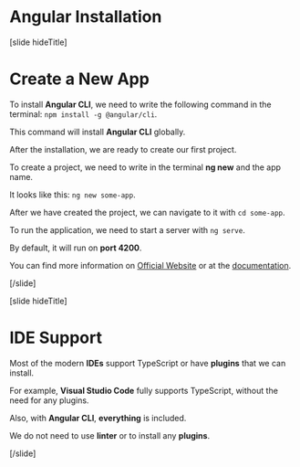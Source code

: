 # Angular Installation

[slide hideTitle]

# Create a New App

To install **Angular CLI**, we need to write the following command in the terminal: `npm install -g @angular/cli`.

This command will install **Angular CLI** globally.

After the installation, we are ready to create our first project.

To create a project, we need to write in the terminal **ng new** and the app name.

It looks like this: `ng new some-app`.

After we have created the project, we can navigate to it with `cd some-app`.

To run the application, we need to start a server with `ng serve`.

By default, it will run on **port 4200**.

You can find more information on [Official Website](https://angular.io/https://angular.io/) or at the [documentation](https://angular.io/docs).

[/slide]

[slide hideTitle]

# IDE Support

Most of the modern **IDEs** support TypeScript or have **plugins** that we can install.

For example, **Visual Studio Code** fully supports TypeScript, without the need for any plugins.

Also, with **Angular CLI**, **everything** is included.

We do not need to use **linter** or to install any **plugins**.

[/slide]
